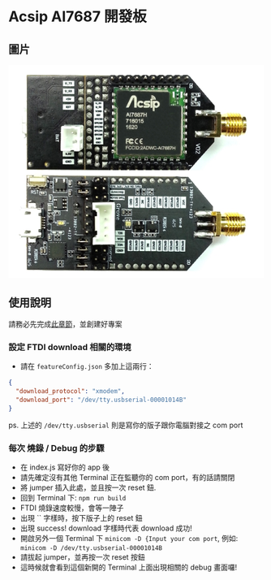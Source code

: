 # Acsip AI7687 開發板

## 圖片

![](../ascip7687.jpg)

## 使用說明

請務必先完成[此章節](/intro/create.md)，並創建好專案 

### 設定 FTDI download 相關的環境 
* 請在 `featureConfig.json` 多加上這兩行：

``` json
{
  "download_protocol": "xmodem",
  "download_port": "/dev/tty.usbserial-00001014B"
}
```

ps. 上述的 `/dev/tty.usbserial` 則是寫你的版子跟你電腦對接之 com port 

### 每次 燒錄 / Debug 的步驟
* 在 index.js 寫好你的 app 後
* 請先確定沒有其他 Terminal 正在監聽你的 com port，有的話請關閉
* 將 jumper 插入此處，並且按一次 reset 鈕.
* 回到 Terminal 下: `npm run build` 
* FTDI 燒錄速度較慢，會等一陣子
* 出現 `` 字樣時，按下版子上的 reset 鈕
* 出現 success! download 字樣時代表 download 成功!
* 開啟另外一個 Terminal 下 `minicom -D {Input your com port`, 例如: `minicom -D /dev/tty.usbserial-00001014B`
* 請拔起 jumper，並再按一次 reset 按鈕
* 這時候就會看到這個新開的 Terminal 上面出現相關的 debug 畫面囉!
